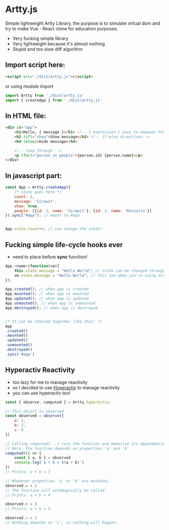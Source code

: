 # Artty.js
Simple lightweight Artty Library, the purpose is to simulate virtual dom and try to make Vue - React clone for education purposes.
- Very fucking simple library
- Very lightweight because it's almost nothing
- Stupid and too slow diff algorithm
## Import script here:
```html
<script src="./dist/artty.js"></script>
```
or using module import
```js
import Artty from './dist/artty.js'
import { createApp } from './dist/artty.js'
```
## In HTML file:
```html
<div id="app">
    <h1>Hello, { message }</h1> <!-- { expression } uses to empower html-->
    <h2 (if)="show">Show message</h2> <!-- if-else directives-->
    <h4 (else)>Hide message</h4>

    <!-- loop through -->
    <p (for)="person in people">{person.id} {person.name}</p>
</div>
```

## In javascript part:
```js
const App = Artty.createApp({
    /* state goes here */
    count: 1,
    message: 'Sirawit',
    show: true,
    people: [{id: 1, name: 'Sirawit'}, {id: 2, name: 'Rossarin'}]
}).sync("#app"); // mount to #app


App.state.count++; // can change the state!
```
## Fucking simple life-cycle hooks ever
- need to place before **sync** function!
```js
App.<name>(function(vm){
    this.state.message = "Hello World"; // state can be changed through here
    vm.state.message = "Hello World"; // this too when you're using arrow function
});

App.created(); // when app is created
App.mounted(); // when app is mounted
App.updated(); // when app is updated
App.unmouted(); // when app is unmounted
App.destroyed(); // when app is destroyed


/* It can be chained together like this: */
App
.created()
.mounted()
.updated()
.unmounted()
.destroyed()
.sync('#app')
```


## Hyperactiv Reactivity
- too lazy for me to manage reactivity
- so I decided to use [Hyperactiv](https://github.com/elbywan/hyperactiv) to manage reactivity 
- you can use hyperactiv too!
```js
const { observe, computed } = Artty.hyperactiv;

// This object is observed.
const observed = observe({
    a: 1,
    b: 2,
    c: 0
})

// Calling computed(...) runs the function and memorize its dependencies.
// Here, the function depends on properties 'a' and 'b'.
computed(() => {
    const { a, b } = observed
    console.log(`a + b = ${a + b}`)
})
// Prints: a + b = 3

// Whenever properties 'a' or 'b' are mutated…
observed.a = 2
// The function will automagically be called.
// Prints: a + b = 4

observed.b = 3
// Prints: a + b = 5

observed.c = 1
// Nothing depends on 'c', so nothing will happen.
```
